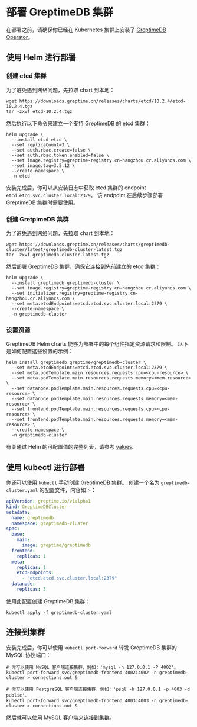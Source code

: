 # 部署 GreptimeDB 集群

在部署之前，请确保你已经在 Kubernetes 集群上安装了 [GreptimeDB Operator](greptimedb-operator.md)。

## 使用 Helm 进行部署

### 创建 etcd 集群

为了避免遇到网络问题，先拉取 chart 到本地：

```shell
wget https://downloads.greptime.cn/releases/charts/etcd/10.2.4/etcd-10.2.4.tgz
tar -zxvf etcd-10.2.4.tgz
```

然后执行以下命令来建立一个支持 GreptimeDB 的 etcd 集群：

```shell
helm upgrade \
  --install etcd etcd \
  --set replicaCount=3 \
  --set auth.rbac.create=false \
  --set auth.rbac.token.enabled=false \
  --set image.registry=greptime-registry.cn-hangzhou.cr.aliyuncs.com \
  --set image.tag=3.5.12 \
  --create-namespace \
  -n etcd
```

安装完成后，你可以从安装日志中获取 etcd 集群的 endpoint `etcd.etcd.svc.cluster.local:2379`。
该 endpoint 在后续步骤部署 GreptimeDB 集群时需要使用。

### 创建 GretpimeDB 集群

为了避免遇到网络问题，先拉取 chart 到本地：

```shell
wget https://downloads.greptime.cn/releases/charts/greptimedb-cluster/latest/greptimedb-cluster-latest.tgz
tar -zxvf greptimedb-cluster-latest.tgz
```

然后部署 GreptimeDB 集群，确保它连接到先前建立的 etcd 集群：

```shell
helm upgrade \
  --install greptimedb greptimedb-cluster \
  --set image.registry=greptime-registry.cn-hangzhou.cr.aliyuncs.com \
  --set initializer.registry=greptime-registry.cn-hangzhou.cr.aliyuncs.com \
  --set meta.etcdEndpoints=etcd.etcd.svc.cluster.local:2379 \
  --create-namespace \
  -n greptimedb-cluster
```

### 设置资源

GreptimeDB Helm charts 能够为部署中的每个组件指定资源请求和限制。
以下是如何配置这些设置的示例：

```shell
helm install greptimedb greptime/greptimedb-cluster \
  --set meta.etcdEndpoints=etcd.etcd.svc.cluster.local:2379 \
  --set meta.podTemplate.main.resources.requests.cpu=<cpu-resource> \
  --set meta.podTemplate.main.resources.requests.memory=<mem-resource> \
  --set datanode.podTemplate.main.resources.requests.cpu=<cpu-resource> \
  --set datanode.podTemplate.main.resources.requests.memory=<mem-resource> \
  --set frontend.podTemplate.main.resources.requests.cpu=<cpu-resource> \
  --set frontend.podTemplate.main.resources.requests.memory=<mem-resource> \
  --create-namespace \
  -n greptimedb-cluster
```

有关通过 Helm 的可配置值的完整列表，请参考 [values](https://github.com/GreptimeTeam/helm-charts/blob/main/charts/greptimedb-cluster/README.md#values).


## 使用 kubectl 进行部署

你还可以使用 `kubectl` 手动创建 GreptimeDB 集群。
创建一个名为 `greptimedb-cluster.yaml` 的配置文件，内容如下：

```yml
apiVersion: greptime.io/v1alpha1
kind: GreptimeDBCluster
metadata:
  name: greptimedb
  namespace: greptimedb-cluster
spec:
  base:
    main:
      image: greptime/greptimedb
  frontend:
    replicas: 1
  meta:
    replicas: 1
    etcdEndpoints:
      - "etcd.etcd.svc.cluster.local:2379"
  datanode:
    replicas: 3
```

使用此配置创建 GreptimeDB 集群：

```shell
kubectl apply -f greptimedb-cluster.yaml
```

## 连接到集群

安装完成后，你可以使用 `kubectl port-forward` 转发 GreptimeDB 集群的 MySQL 协议端口：

```shell
# 你可以使用 MySQL 客户端连接集群，例如：'mysql -h 127.0.0.1 -P 4002'。
kubectl port-forward svc/greptimedb-frontend 4002:4002 -n greptimedb-cluster > connections.out &

# 你可以使用 PostgreSQL 客户端连接集群，例如：'psql -h 127.0.0.1 -p 4003 -d public'。
kubectl port-forward svc/greptimedb-frontend 4003:4003 -n greptimedb-cluster > connections.out &
```

然后就可以使用 MySQL 客户端来[连接到集群](/getting-started/quick-start/mysql.md#connect)。
